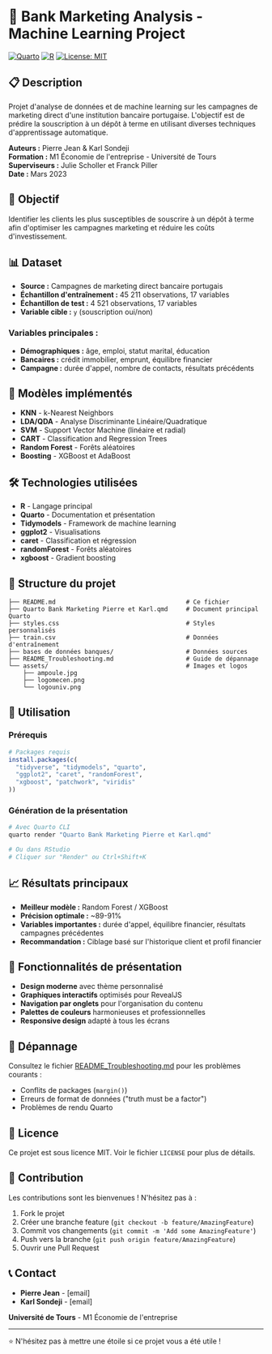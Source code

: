# 🏦 Bank Marketing Analysis - Machine Learning Project

[![Quarto](https://img.shields.io/badge/Made%20with-Quarto-blue.svg)](https://quarto.org/)
[![R](https://img.shields.io/badge/R-%23276DC3.svg?style=flat&logo=r&logoColor=white)](https://www.r-project.org/)
[![License: MIT](https://img.shields.io/badge/License-MIT-yellow.svg)](https://opensource.org/licenses/MIT)

## 📋 Description

Projet d'analyse de données et de machine learning sur les campagnes de marketing direct d'une institution bancaire portugaise. L'objectif est de prédire la souscription à un dépôt à terme en utilisant diverses techniques d'apprentissage automatique.

**Auteurs :** Pierre Jean & Karl Sondeji  
**Formation :** M1 Économie de l'entreprise - Université de Tours  
**Superviseurs :** Julie Scholler et Franck Piller  
**Date :** Mars 2023

## 🎯 Objectif

Identifier les clients les plus susceptibles de souscrire à un dépôt à terme afin d'optimiser les campagnes marketing et réduire les coûts d'investissement.

## 📊 Dataset

- **Source :** Campagnes de marketing direct bancaire portugais
- **Échantillon d'entraînement :** 45 211 observations, 17 variables
- **Échantillon de test :** 4 521 observations, 17 variables
- **Variable cible :** `y` (souscription oui/non)

### Variables principales :
- **Démographiques :** âge, emploi, statut marital, éducation
- **Bancaires :** crédit immobilier, emprunt, équilibre financier
- **Campagne :** durée d'appel, nombre de contacts, résultats précédents

## 🤖 Modèles implémentés

- **KNN** - k-Nearest Neighbors
- **LDA/QDA** - Analyse Discriminante Linéaire/Quadratique
- **SVM** - Support Vector Machine (linéaire et radial)
- **CART** - Classification and Regression Trees
- **Random Forest** - Forêts aléatoires
- **Boosting** - XGBoost et AdaBoost

## 🛠️ Technologies utilisées

- **R** - Langage principal
- **Quarto** - Documentation et présentation
- **Tidymodels** - Framework de machine learning
- **ggplot2** - Visualisations
- **caret** - Classification et régression
- **randomForest** - Forêts aléatoires
- **xgboost** - Gradient boosting

## 📁 Structure du projet

```
├── README.md                                    # Ce fichier
├── Quarto Bank Marketing Pierre et Karl.qmd     # Document principal Quarto
├── styles.css                                   # Styles personnalisés
├── train.csv                                    # Données d'entraînement
├── bases de données banques/                    # Données sources
├── README_Troubleshooting.md                    # Guide de dépannage
└── assets/                                      # Images et logos
    ├── ampoule.jpg
    ├── logomecen.png
    └── logouniv.png
```

## 🚀 Utilisation

### Prérequis

```r
# Packages requis
install.packages(c(
  "tidyverse", "tidymodels", "quarto",
  "ggplot2", "caret", "randomForest", 
  "xgboost", "patchwork", "viridis"
))
```

### Génération de la présentation

```bash
# Avec Quarto CLI
quarto render "Quarto Bank Marketing Pierre et Karl.qmd"

# Ou dans RStudio
# Cliquer sur "Render" ou Ctrl+Shift+K
```

## 📈 Résultats principaux

- **Meilleur modèle :** Random Forest / XGBoost
- **Précision optimale :** ~89-91%
- **Variables importantes :** durée d'appel, équilibre financier, résultats campagnes précédentes
- **Recommandation :** Ciblage basé sur l'historique client et profil financier

## 🎨 Fonctionnalités de présentation

- **Design moderne** avec thème personnalisé
- **Graphiques interactifs** optimisés pour RevealJS
- **Navigation par onglets** pour l'organisation du contenu
- **Palettes de couleurs** harmonieuses et professionnelles
- **Responsive design** adapté à tous les écrans

## 🔧 Dépannage

Consultez le fichier [README_Troubleshooting.md](README_Troubleshooting.md) pour les problèmes courants :
- Conflits de packages (`margin()`)
- Erreurs de format de données ("truth must be a factor")
- Problèmes de rendu Quarto

## 📄 Licence

Ce projet est sous licence MIT. Voir le fichier `LICENSE` pour plus de détails.

## 🤝 Contribution

Les contributions sont les bienvenues ! N'hésitez pas à :
1. Fork le projet
2. Créer une branche feature (`git checkout -b feature/AmazingFeature`)
3. Commit vos changements (`git commit -m 'Add some AmazingFeature'`)
4. Push vers la branche (`git push origin feature/AmazingFeature`)
5. Ouvrir une Pull Request

## 📞 Contact

- **Pierre Jean** - [email]
- **Karl Sondeji** - [email]

**Université de Tours** - M1 Économie de l'entreprise

---

⭐ N'hésitez pas à mettre une étoile si ce projet vous a été utile !
